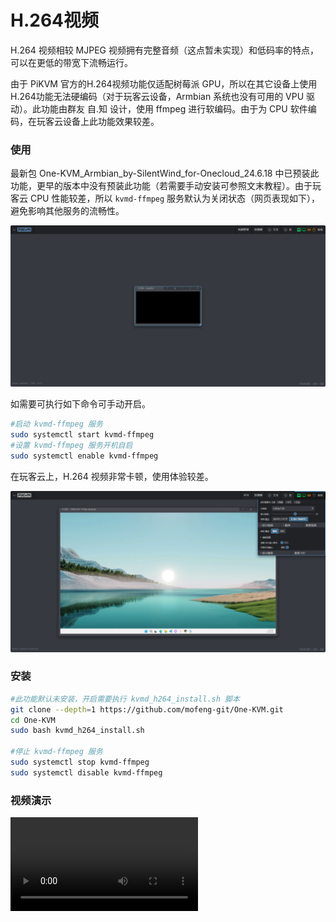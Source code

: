# H.264视频

H.264 视频相较 MJPEG 视频拥有完整音频（这点暂未实现）和低码率的特点，可以在更低的带宽下流畅运行。

由于 PiKVM 官方的H.264视频功能仅适配树莓派 GPU，所以在其它设备上使用H.264功能无法硬编码（对于玩客云设备，Armbian 系统也没有可用的 VPU 驱动）。此功能由群友 自.知 设计，使用 ffmpeg 进行软编码。由于为 CPU 软件编码，在玩客云设备上此功能效果较差。

### 使用

最新包 One-KVM_Armbian_by-SilentWind_for-Onecloud_24.6.18 中已预装此功能，更早的版本中没有预装此功能（若需要手动安装可参照文末教程）。由于玩客云 CPU 性能较差，所以 `kvmd-ffmpeg` 服务默认为关闭状态（网页表现如下），避免影响其他服务的流畅性。

![image-20240622152523786](./img/image-20240622152523786.png)

如需要可执行如下命令可手动开启。

```bash
#启动 kvmd-ffmpeg 服务
sudo systemctl start kvmd-ffmpeg
#设置 kvmd-ffmpeg 服务开机自启
sudo systemctl enable kvmd-ffmpeg
```

在玩客云上，H.264 视频非常卡顿，使用体验较差。

![image-20240610154409422](./img/image-20240610154409422.png)

### 安装

```bash
#此功能默认未安装，开启需要执行 kvmd_h264_install.sh 脚本
git clone --depth=1 https://github.com/mofeng-git/One-KVM.git
cd One-KVM 
sudo bash kvmd_h264_install.sh

#停止 kvmd-ffmpeg 服务
sudo systemctl stop kvmd-ffmpeg
sudo systemctl disable kvmd-ffmpeg
```

### 视频演示

![type:video](./video/玩客云WebRTC音视频效果演示_x264.mp4)


